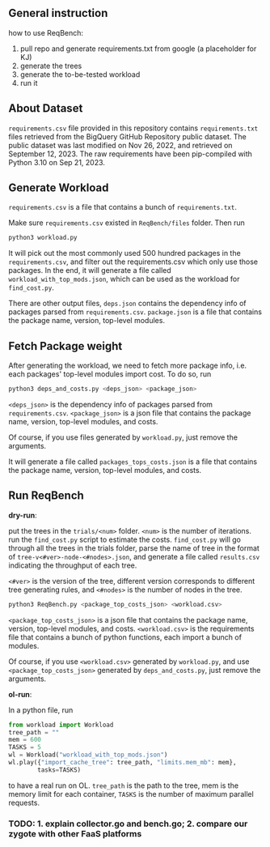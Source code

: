 ## General instruction 
how to use ReqBench:
1. pull repo and generate requirements.txt from google (a placeholder for KJ)
2. generate the trees 
3. generate the to-be-tested workload
4. run it

## About Dataset
`requirements.csv` file provided in this repository contains `requirements.txt` files retrieved from the BigQuery GitHub Repository public dataset. The public dataset was last modified on Nov 26, 2022, and retrieved on September 12, 2023. The raw requirements have been pip-compiled with Python 3.10 on Sep 21, 2023.

## Generate Workload
`requirements.csv` is a file that contains a bunch of `requirements.txt`.

Make sure `requirements.csv` existed in `ReqBench/files` folder. Then run
```sh
python3 workload.py
```
It will pick out the most commonly used 500 hundred packages in the `requirements.csv`,
and filter out the requirements.csv which only use those packages.
In the end, it will generate a file called `workload_with_top_mods.json`, which can be used as the workload for `find_cost.py`.

There are other output files, `deps.json` contains the dependency info of packages parsed from `requirements.csv`.
`package.json` is a file that contains the package name, version, top-level modules.

## Fetch Package weight
After generating the workload, we need to fetch more package info, i.e. each packages' top-level modules import cost.
To do so, run
```sh
python3 deps_and_costs.py <deps_json> <package_json> 
```
`<deps_json>` is the dependency info of packages parsed from `requirements.csv`.
`<package_json>` is a json file that contains the package name, version, top-level modules, and costs.

Of course, if you use files generated by `workload.py`, just remove the arguments.

It will generate a file called `packages_tops_costs.json` is a file that contains the package name, version, top-level modules, and costs.

## Run ReqBench
**dry-run**:

put the trees in the `trials/<num>` folder. `<num>` is the number of iterations.
run the `find_cost.py` script to estimate the costs. `find_cost.py` will go through all the trees in the trials folder,
parse the name of tree in the format of `tree-v<#ver>-node-<#nodes>.json`, and generate a file called `results.csv` indicating the throughput of each tree.

`<#ver>` is the version of the tree, different version corresponds to different tree generating rules, 
and `<#nodes>` is the number of nodes in the tree.

```sh
python3 ReqBench.py <package_top_costs_json> <workload.csv>
```

`<package_top_costs_json>` is a json file that contains the package name, version, top-level modules, and costs.
`<workload.csv>` is the requirements file that contains a bunch of python functions, each import a bunch of modules.

Of course, if you use `<workload.csv>` generated by `workload.py`, and use `<package_top_costs_json>` generated by `deps_and_costs.py`, just remove the arguments.

**ol-run**:

In a python file, run 
```python
from workload import Workload
tree_path = ""
mem = 600
TASKS = 5
wl = Workload("workload_with_top_mods.json")
wl.play({"import_cache_tree": tree_path, "limits.mem_mb": mem}, 
        tasks=TASKS)
```
to have a real run on OL. `tree_path` is the path to the tree, mem is the memory limit for each container,
`TASKS` is the number of maximum parallel requests. 


### TODO: 1. explain collector.go and bench.go; 2. compare our zygote with other FaaS platforms

